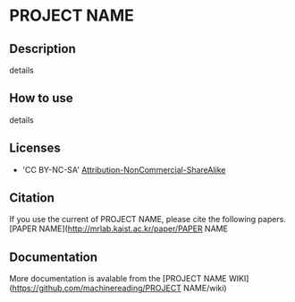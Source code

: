 # PROJECT NAME

## Description

details

## How to use

details

## Licenses
* 'CC BY-NC-SA' [Attribution-NonCommercial-ShareAlike](https://creativecommons.org/licenses/by-nc-sa/2.0/)

## Citation

If you use the current of PROJECT NAME, please cite the following papers.
[PAPER NAME](http://mrlab.kaist.ac.kr/paper/PAPER NAME

## Documentation

More documentation is avalable from the [PROJECT NAME WIKI](https://github.com/machinereading/PROJECT NAME/wiki)
